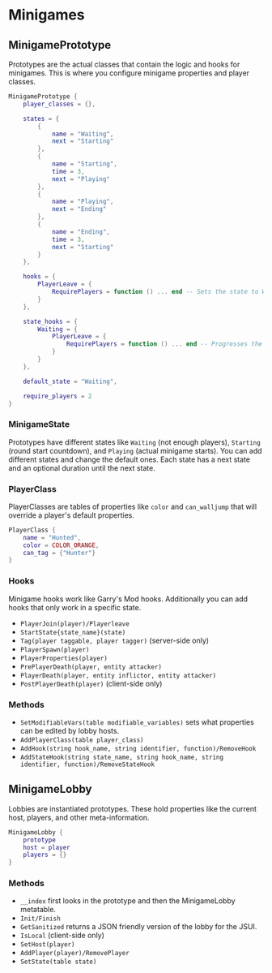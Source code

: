 # Minigames

## MinigamePrototype

Prototypes are the actual classes that contain the logic and hooks for minigames. This is where you configure minigame properties and player classes.

```lua
MinigamePrototype {
	player_classes = {},

	states = {
		{
			name = "Waiting",
			next = "Starting"
		},
		{
			name = "Starting",
			time = 3,
			next = "Playing"
		},
		{
			name = "Playing",
			next = "Ending"
		},
		{
			name = "Ending",
			time = 3,
			next = "Starting"
		}
	},

	hooks = {
		PlayerLeave = {
			RequirePlayers = function () ... end -- Sets the state to Waiting if there's not enough players
		}
	},

	state_hooks = {
		Waiting = {
			PlayerLeave = {
				RequirePlayers = function () ... end -- Progresses the state if there's enough players
			}
		}
	},

	default_state = "Waiting",

	require_players = 2
}
```

### MinigameState

Prototypes have different states like `Waiting` (not enough players), `Starting` (round start countdown), and `Playing` (actual minigame starts). You can add different states and change the default ones. Each state has a next state and an optional duration until the next state.

### PlayerClass

PlayerClasses are tables of properties like `color` and `can_walljump` that will override a player's default properties.

```lua
PlayerClass {
	name = "Hunted",
	color = COLOR_ORANGE,
	can_tag = {"Hunter"}
}
```

### Hooks

Minigame hooks work like Garry's Mod hooks. Additionally you can add hooks that only work in a specific state.

- `PlayerJoin(player)/Playerleave`
- `StartState{state_name}(state)`
- `Tag(player taggable, player tagger)` (server-side only)
- `PlayerSpawn(player)`
- `PlayerProperties(player)`
- `PrePlayerDeath(player, entity attacker)`
- `PlayerDeath(player, entity inflictor, entity attacker)`
- `PostPlayerDeath(player)` (client-side only)

### Methods
- `SetModifiableVars(table modifiable_variables)` sets what properties can be edited by lobby hosts.
- `AddPlayerClass(table player_class)`
- `AddHook(string hook_name, string identifier, function)/RemoveHook`
- `AddStateHook(string state_name, string hook_name, string identifier, function)/RemoveStateHook`

## MinigameLobby

Lobbies are instantiated prototypes. These hold properties like the current host, players, and other meta-information.

```lua
MinigameLobby {
	prototype
	host = player
	players = {}
}
```

### Methods
- `__index` first looks in the prototype and then the MinigameLobby metatable.
- `Init/Finish`
- `GetSanitized` returns a JSON friendly version of the lobby for the JSUI.
- `IsLocal` (client-side only)
- `SetHost(player)`
- `AddPlayer(player)/RemovePlayer`
- `SetState(table state)`